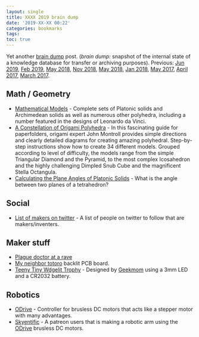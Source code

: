 ```yaml
---
layout: single
title: XXXX 2019 brain dump 
date: '2019-XX-XX 00:22'
categories: bookmarks
tags: 
toc: true
---
```



Yet another [brain dump](https://en.wikipedia.org/wiki/Brain_dump) post. (*brain dump:* snapshot of the internal state of a knowledge database for transfer or archiving purposes). Previous: [Jun 2019](/jun-2019-brain-dump/),  [Feb 2019](/feb-2019-brain-dump), [May 2018](/may-2018-brain-dump), [Nov 2018](/nov-2018-brain-dump), [May 2018](/may-2018-brain-dump), [Jan 2018](/january-2018-brain-dump), [May 2017](/notes-from-may_2017), [April 2017](/notes-from-april_2017), [March 2017](/notes-from-march_2017). 

## Math / Geometry  

- [Mathematical Models](https://home.cc.umanitoba.ca/~gunderso/pages/models.html) - Complete sets of Platonic solids and Archimedean solids as well as numerous other polyhedra, including a number featured in the designs of Leonardo da Vinci. 
- [A Constellation of Origami Polyhedra](https://www.amazon.ca/Constellation-Origami-Polyhedra-John-Montroll/dp/0486439585/) - In this fascinating guide for paperfolders, origami expert John Montroll provides simple directions and clearly detailed diagrams for creating amazing polyhedral. Step-by-step instructions show how to create 34 different models. Grouped according to level of difficulty, the models range from the simple Triangular Diamond and the Pyramid, to the most complex Icosahedron and the highly challenging Dimpled Snub Cube and the magnificent Stella Octangula.
- [Calculating the Plane Angles of Platonic Solids](https://luckytoilet.wordpress.com/2011/10/11/calculating-the-plane-angles-of-platonic-solids/) - What is the angle between two planes of a tetrahedron?


## Social  

- [List of makers on twitter](https://twitter.com/airbornesurfer/status/1120456497513865218) - A list of people on twitter to follow that are makers/inventers. 

## Maker stuff 

- [Plague doctor at a rave](https://twitter.com/BanhammersWrath/status/1150139506437316609)
- [My neighbor totoro](https://twitter.com/wireengineer/status/1150201866069905409) backlit PCB board. 
- [Teeny Tiny Wdgelit Trophy](http://www.geekmomprojects.com/teeny-tiny-edge-lit-trophy/) - Designed by [Geekmom](https://twitter.com/GeekMomProjects) using a 3mm LED and a CR2032 battery. 

## Robotics 

- [ODrive](https://odriverobotics.com/) - Controller for brusless DC motors that acts like a stepper motor with many advantages. 
- [Skyentific](https://www.patreon.com/Skyentific/) - A patreon users that is making a robotic arm using the [ODrive](https://odriverobotics.com/) brusless DC motors.  
